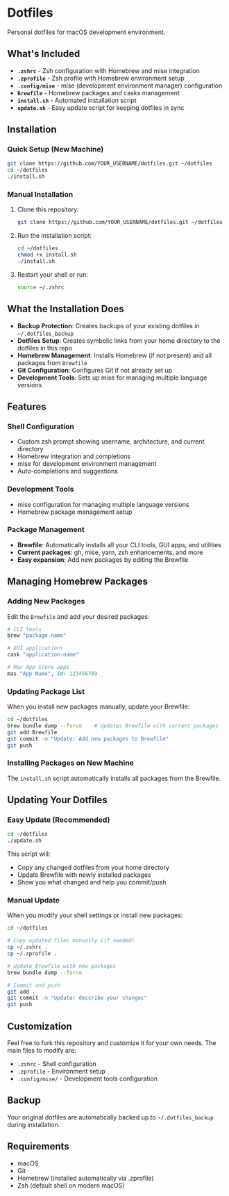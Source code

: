 # Dotfiles

Personal dotfiles for macOS development environment.

## What's Included

- **`.zshrc`** - Zsh configuration with Homebrew and mise integration
- **`.zprofile`** - Zsh profile with Homebrew environment setup
- **`.config/mise`** - mise (development environment manager) configuration
- **`Brewfile`** - Homebrew packages and casks management
- **`install.sh`** - Automated installation script
- **`update.sh`** - Easy update script for keeping dotfiles in sync

## Installation

### Quick Setup (New Machine)

```bash
git clone https://github.com/YOUR_USERNAME/dotfiles.git ~/dotfiles
cd ~/dotfiles
./install.sh
```

### Manual Installation

1. Clone this repository:
   ```bash
   git clone https://github.com/YOUR_USERNAME/dotfiles.git ~/dotfiles
   ```

2. Run the installation script:
   ```bash
   cd ~/dotfiles
   chmod +x install.sh
   ./install.sh
   ```

3. Restart your shell or run:
   ```bash
   source ~/.zshrc
   ```

## What the Installation Does

- **Backup Protection**: Creates backups of your existing dotfiles in `~/.dotfiles_backup`
- **Dotfiles Setup**: Creates symbolic links from your home directory to the dotfiles in this repo
- **Homebrew Management**: Installs Homebrew (if not present) and all packages from `Brewfile`
- **Git Configuration**: Configures Git if not already set up
- **Development Tools**: Sets up mise for managing multiple language versions

## Features

### Shell Configuration
- Custom zsh prompt showing username, architecture, and current directory
- Homebrew integration and completions
- mise for development environment management
- Auto-completions and suggestions

### Development Tools
- mise configuration for managing multiple language versions
- Homebrew package management setup

### Package Management
- **Brewfile**: Automatically installs all your CLI tools, GUI apps, and utilities
- **Current packages**: gh, mise, yarn, zsh enhancements, and more
- **Easy expansion**: Add new packages by editing the Brewfile

## Managing Homebrew Packages

### Adding New Packages
Edit the `Brewfile` and add your desired packages:
```ruby
# CLI tools
brew "package-name"

# GUI applications  
cask "application-name"

# Mac App Store apps
mas "App Name", id: 123456789
```

### Updating Package List
When you install new packages manually, update your Brewfile:
```bash
cd ~/dotfiles
brew bundle dump --force    # Updates Brewfile with current packages
git add Brewfile
git commit -m "Update: Add new packages to Brewfile"
git push
```

### Installing Packages on New Machine
The `install.sh` script automatically installs all packages from the Brewfile.

## Updating Your Dotfiles

### Easy Update (Recommended)
```bash
cd ~/dotfiles
./update.sh
```

This script will:
- Copy any changed dotfiles from your home directory
- Update Brewfile with newly installed packages
- Show you what changed and help you commit/push

### Manual Update
When you modify your shell settings or install new packages:

```bash
cd ~/dotfiles

# Copy updated files manually (if needed)
cp ~/.zshrc .
cp ~/.zprofile .

# Update Brewfile with new packages
brew bundle dump --force

# Commit and push
git add .
git commit -m "Update: describe your changes"
git push
```

## Customization

Feel free to fork this repository and customize it for your own needs. The main files to modify are:

- `.zshrc` - Shell configuration
- `.zprofile` - Environment setup
- `.config/mise/` - Development tools configuration

## Backup

Your original dotfiles are automatically backed up to `~/.dotfiles_backup` during installation.

## Requirements

- macOS
- Git
- Homebrew (installed automatically via .zprofile)
- Zsh (default shell on modern macOS)
